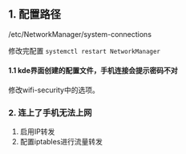 ## 1. 配置路径
/etc/NetworkManager/system-connections

修改完配置 `systemctl restart NetworkManager`

#### 1.1 kde界面创建的配置文件，手机连接会提示密码不对

修改wifi-security中的选项。

### 2. 连上了手机无法上网
1. 启用IP转发
2. 配置iptables进行流量转发